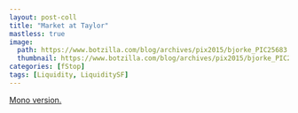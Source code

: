 ```yaml
---
layout: post-coll
title: "Market at Taylor"
mastless: true
image:
  path: https://www.botzilla.com/blog/archives/pix2015/bjorke_PIC25683.jpg
  thumbnail: https://www.botzilla.com/blog/archives/pix2015/bjorke_PIC25683.jpg
categories: [fStop]
tags: [Liquidity, LiquiditySF]
---
```





<a href="https://www.flickr.com/photos/bjorke/16175252482/">Mono version.</a>
